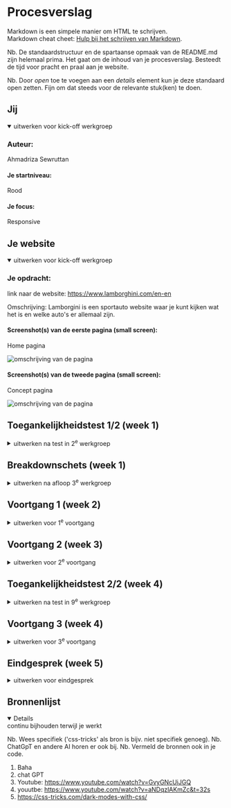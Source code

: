 # Procesverslag
Markdown is een simpele manier om HTML te schrijven.  
Markdown cheat cheet: [Hulp bij het schrijven van Markdown](https://github.com/adam-p/markdown-here/wiki/Markdown-Cheatsheet).

Nb. De standaardstructuur en de spartaanse opmaak van de README.md zijn helemaal prima. Het gaat om de inhoud van je procesverslag. Besteedt de tijd voor pracht en praal aan je website.

Nb. Door *open* toe te voegen aan een *details* element kun je deze standaard open zetten. Fijn om dat steeds voor de relevante stuk(ken) te doen.





## Jij

<details open>
  <summary>uitwerken voor kick-off werkgroep</summary>

  ### Auteur:
  Ahmadriza Sewruttan

  #### Je startniveau:
  Rood

  #### Je focus:
Responsive 
</details>





## Je website

<details open>
  <summary>uitwerken voor kick-off werkgroep</summary>

  ### Je opdracht:
  link naar de website: https://www.lamborghini.com/en-en 
  
  Omschrijving: Lamborgini is een sportauto website waar je kunt kijken wat het is en welke auto's er allemaal zijn.

  #### Screenshot(s) van de eerste pagina (small screen): 
  Home pagina 
  
  <img src="readme-images/beyond.png" width="375px" alt="omschrijving van de pagina">


  

  #### Screenshot(s) van de tweede pagina (small screen):
Concept pagina 
 
  <img src="readme-images/www.lamborghini.com_en-en_models_concept.png" width="375px" alt="omschrijving van de pagina">
 
</details>



## Toegankelijkheidstest 1/2 (week 1)

<details>
  <summary>uitwerken na test in 2<sup>e</sup> werkgroep</summary>

  ### Bevindingen
  Lijst met je bevindingen die in de test naar voren kwamen:

  - De linkjes hadden geen unieke namen
  - Er werden veel <div> gebruikt
  - De focus state was nier duidelijk uitgewerkt
  - De headings waren soms niet in goede volgorde geschreven
  - voor list content gebruikten ze niet altijd list items
  - bij sommige img hadden ze geen logische alt text
  - de video kan niet worden pauzeerd
  - video had geen caption
  - Er is geen dark mode beschikbaar
  - bij animaties gebruikten ze geen correcte media query

</details>



## Breakdownschets (week 1)

<details>
  <summary>uitwerken na afloop 3<sup>e</sup> werkgroep</summary>

 Home pagina 
  <img src="readme-images/Homebreakdown.png" width="375px" alt="omschrijving van de pagina">

 concept pagina 
  <img src="readme-images/iPhone 13 & 14 - 3.png" width="375px" alt="omschrijving van de pagina">

</details>





## Voortgang 1 (week 2)

<details>
  <summary>uitwerken voor 1<sup>e</sup> voortgang</summary>

  ### Stand van zaken
  hier dit ging goed & dit was lastig (neem ook screenshots op van delen van je website en code)


  ### Agenda voor meeting
  samen met je groepje opstellen
  Namen:
  
  Merle:

  Ahmadriza: - Ik wil weten hoe je een video/annimatie van de inspector kunt halen. Bij mijn site is dat nog ingewikkeld. 
             - Hoe de li in de nav zo tonen dat op mobiel formaat het verdwijnt in de dropdown menu en bij desktop wel zichrbaar is
              

  Quinten: student 2/Quinten Weimer: Moet een form om mee te zoeken in de header of er buiten?
          - Hoe maak ik dingen klikbaar zonder meer dan 1 html pagina?
          - Hoe spreek ik mijn gewenste images aan? Ze zitten allemaal boven een h3 dus mis kan ik daar wat mee.
          - Marquee, hoe werkt het met screenreader en hoe maak ik drie verschillende berichtjes?

  Niels:  - ik wil weten hoe ik de knoppen beter kan centreren en de specifieke vormgeving aan kan passen
          - weten hoe ik de verschillende afbeeldingen een eigen stijl kan geven op een makkelijke manier hoe kan ik de screenreader goed maken.

  ### Verslag van meeting
  hier na afloop snel de uitkomsten van de meeting vastleggen

tijdens het 1e voortgangsgesprek kon  iedereen zijn/haar vragen stellen en die werd uiteraard behandeld met uitleg. Bij dit gesprek heb ik niet alleen antwoord gekregen van mijn vragen maar ook weer bijgeleerd van de vragen van mijn clubje. 

- Doordat ik het video source niet kon vinden of eigenlijk wel kon vinden maar niet kon gebruiken omdat het beveiligd was mocht ik een alternatief opzoeken en die gebruiken met de <video> tag.
- Als 2e wat ook intressant was, was het gedeelte hoe je in de header (nav) responsive maakt dat naarmate het scherm groter wordt je meer te zien krijgt. Hiervoor kon je 2 functies voor gebruiken: flex en grid. Ook kon je d.m.v. de @media (min/max/ hight) tag erovor zorgen dat het responsive wordt.



</details>





## Voortgang 2 (week 3)

<details>
  <summary>uitwerken voor 2<sup>e</sup> voortgang</summary>

  ### Stand van zaken
  hier dit ging goed & dit was lastig (neem ook screenshots op van delen van je website en code)


  ### Agenda voor meeting
  samen met je groepje opstellen
  Namen:
  
  Merle: - Ik krijg met flexbox en grid mijn ‘li’ niet gecentreerd en op de plek waar ik hem wil, hoe kan ik dit oplossen?
         - Wat is een mooie volgorde om mijn css in te schrijven? Sanne liet zien welke volgorde hij gebruikte, en hoe weet ik precies wat er onder welke categorie valt?

  Ahmadriza: - in m’n 3e section beter grid of flex gebruiken (responsieve)
             - ik wil m’n video automatisch laten afspelen
             - Mijn nav ook zichtbaar houden tijdens scrollen hiervoor position fixed/absolute?
              

  Quinten: - Meer duidelijkheid over het inzetten van flexbox op bepaalde elemente
           - De fonts van sanrio er in krijgen, zijn moeilijk te vinden
           - De form over de hele breedte te laten spannen
           - CSS goed ordenen

  Niels:  - Hoe ik de horizontale box met text die automatisch beweegt maak 
          - Hoe ik de footer apart aanspreek zonder de code al te veel aan te passen. - Wanneer nou button en wanneer een link (precieze verschil) - nth of type mag dat steeds?
  ### Verslag van meeting
- het was beter om felx te gebruiken maar uiteraard kan grid ook. Flex was beter omdat je dan de volgorde makkelijker kan ordenen met de "order"
- De video wilde ik automatisch laten afspelen en Baha had me uitgelegd welke stukje code hij ervoor had gevruikt en wat de code betekende. Uitendelijk kon ik het ook gebruiken.
- met op de header een position fixed met een with van 100% te geven kon ik tijdens het scrollen naar benden nog steeds mijn header zien.

</details>





## Toegankelijkheidstest 2/2 (week 4)

<details>
  <summary>uitwerken na test in 9<sup>e</sup> werkgroep</summary>

  ### Bevindingen
  Lijst met je bevindingen die in de test naar voren kwamen (geef ook aan wat er verbeterd is):


  - De linkjes heb ik voor de screenreader zinvolle namen gegeven
  - EIk heb helemaal geen <div> gebruikt
  - De focus state heb ik uitgewerkt dat de linkjes herkend worden als je met een screenreader mee bezig bent
  - De headings heb ik in semantische volgorde gezet
  - voor list content heb ik waar nodig list items gebruikt
  - bij al mijn img heb ik alt tekst gebruikt met zinvolle namen
  - de video heb ik toegankelijk gemaakt dat je het ook kunt pauzeren
  - voor een van mijn pagina's heb ik geexperimenteerd met darkmode en toegepast
</details>





## Voortgang 3 (week 4)

<details>
  <summary>uitwerken voor 3<sup>e</sup> voortgang</summary>

  ### Stand van zaken
  hier dit ging goed & dit was lastig (neem ook screenshots op van delen van je website en code)


  ### Agenda voor meeting
  samen met je groepje opstellen

  Merle: - Hoe kan ik mijn navigatie laten werken?
         - ⁠Wat is de beste manier om het responsief te maken?
         - ⁠Hoeveel moet je maken met JavaScript? Als je weinig hebt, wordt dat dan meegerekend in het eindcijfer?

  Ahmadriza:  - Hoe mijn video pauzeren (voor toegankelijkheid)
              - Hoe de <p> veranderen als ik op de carrousel van img klik
              

  Quinten:  - Hoe zit het met een kleiner kopje boven een belangrijker kopje, is dit bv een h2 of h3 en welke moet eerst komen (css, html)
            - ⁠Hamburger menu, hoe verander ik het icoon
            - ⁠Moeten de dropdowns in het hamburgermenu werken?
            - ⁠Is het oke om layouts van lijstjes veel te veranderen voor bruikbaarhuid?
            
  Niels:  - Mijn svg iconen vervormen steeds, hoe kan ik het formaat aanpassen want ze zijn beveiligd op de originele website?
          - Hoe link je precies het lettertype in de juiste map, wel gedownload op laptop maar niet in juiste map.
          - Hoe zit het met H2 en H3, de belangrijkste tekst is een hogere h, ook al komt deze later op de website pas?

  ### Verslag van meeting
  hier na afloop snel de uitkomsten van de meeting vastleggen

- Voor het pauzeren en afspelen van mijn video had ik javascript nodig. Na de uitleg van Sanne was het duidelijk geworden hoe je de elementen moet manipuleren in JS en hoe je d.m.v. een if state ment de button kan bedienen.
- Om ervoor te zorgen dat als je op de link klikt en je wilt dat teskt veranderd had je hiervoor ook JS nodig. dit deed je eerst door een class aan te mkaen die de <p>, <a> en de <h3> manipuleeert. Vervolgens maak je variabele aan met de funtie "oncklclick" dxat evoor zorgt als je erop klikt dat de tekst veranderd. Als laastste moest er nog een functie aangemaakt worden dat als je op de a klikt dat dan d.m.v. ".textcontent" de tekst verschijnt die er moet staan.

</details>





## Eindgesprek (week 5)

<details>
  <summary>uitwerken voor eindgesprek</summary>

  ### Je uitkomst - karakteristiek screenshots:
  <img src="readme-images/homepage.html.png" width="375px" alt="uitomst opdracht 1"><br>

  <img src="readme-images/ConceptPage.html.png" width="375px" alt="uitomst opdracht 2">


  ### Dit ging goed/Heb ik geleerd: 
  - Ik heb het zo goed mogelijk responsive gemaakt
  - Heb een paar dingen verbeterd zoals de toegankelijkheid bijv. hoe je met html css en js een video kan laten pauzeren
  - Ik heb een dark mode toegevoegd als je bijv. op je mac de instellingen zet voor dark mode dat dan het ook automtisch verschijnt op de site
  - Heb geleerd hoe je met de custom properties werkt en hoe je ze kunt gebruiken
  - Flex box en grid mee geoefend en toegepast
  - Gespeeld met positionering (fixed, relative, absolute)
  - De code zo aangepast dat de screenreader ook in volgorde gaat voorlezen
  - De code zzo aangeopast dat de screenreader zinvolle woorden uitspreekt


  


  ### Dit was lastig/Is niet gelukt:
  - De a:visited state ik had het gebruikt maar dan was alles opeens een kleur geworden zonder ik erop had geklikt
  - Flexbox in de footer kwam ik er half uit en half niet daar moest ik me meer nog op focussen

  
</details>





## Bronnenlijst

<details open>
  <summary>continu bijhouden terwijl je werkt</summary>

  Nb. Wees specifiek ('css-tricks' als bron is bijv. niet specifiek genoeg). 
  Nb. ChatGpT en andere AI horen er ook bij.
  Nb. Vermeld de bronnen ook in je code.

  1. Baha
  2. chat GPT
  3. Youtube: https://www.youtube.com/watch?v=GvyGNcUiJGQ
  4. youutbe: https://www.youtube.com/watch?v=aNDqzlAKmZc&t=32s
  5. https://css-tricks.com/dark-modes-with-css/ 


</details>
